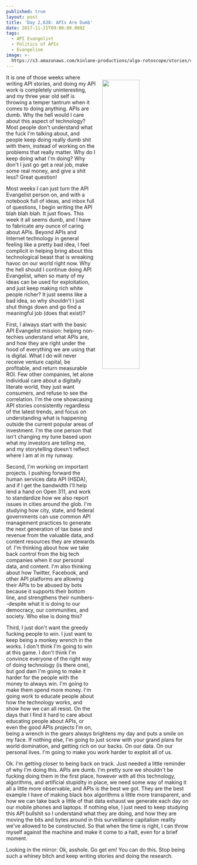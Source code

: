 ```yaml
---
published: true
layout: post
title: 'Day 2,638: APIs Are Dumb'
date: 2017-11-21T09:00:00.000Z
tags:
  - API Evangelist
  - Politics of APIs
  - Evangelism
image: >-
  https://s3.amazonaws.com/kinlane-productions/algo-rotoscope/stories/christianity-under-construction_atari_asteroids.jpg
---
```

<p><img src="https://s3.amazonaws.com/kinlane-productions/algo-rotoscope/stories/christianity-under-construction_atari_asteroids.jpg" align="right" width="45%" style="padding: 15px;" /></p>It is one of those weeks where writing API stories, and doing my API work is completely uninteresting, and my three year old self is throwing a temper tantrum when it comes to doing anything. APIs are dumb. Why the hell would I care about this aspect of technology? Most people don't understand what the fuck I'm talking about, and people keep doing really dumb shit with them, instead of working on the problems that really matter. Why do I keep doing what I'm doing? Why don't I just go get a real job, make some real money, and give a shit less? Great question!

Most weeks I can just turn the API Evangelist person on, and with a notebook full of ideas, and inbox full of questions, I begin writing the API blah blah blah. It just flows. This week it all seems dumb, and I have to fabricate any ounce of caring about APIs. Beyond APIs and Internet technology in general feeling like a pretty bad idea, I feel complicit in helping bring about this technological beast that is wreaking havoc on our world right now. Why the hell should I continue doing API Evangelist, when so many of my ideas can be used for exploitation, and just keep making rich white people richer? It just seems like a bad idea, so why shouldn't I just shut things down and go find a meaningful job (does that exist)?

First, I always start with the basic API Evangelist mission: helping non-techies understand what APIs are, and how they are right under the hood of everything we are using that is digital. What I do will never receive venture capital, be profitable, and return measurable ROI. Few other companies, let alone individual care about a digitally literate world, they just want consumers, and refuse to see the correlation. I'm the one showcasing API stories consistently regardless of the latest trends, and focus on understanding what is happening outside the current popular areas of investment. I'm the one person that isn't changing my tune based upon what my investors are telling me, and my storytelling doesn't reflect where I am at in my runway.

Second, I'm working on important projects. I pushing forward the human services data API (HSDA), and if I get the bandwidth I'll help lend a hand on Open 311, and work to standardize how we also report issues in cities around the glob. I'm studying how city, state, and federal governments can use common API management practices to generate the next generation of tax base and revenue from the valuable data, and content resources they are stewards of. I'm thinking about how we take back  control from the big tech companies when it our personal data, and content. I'm also thinking about how Twitter, Facebook, and other API platforms are allowing their APIs to be abused by bots because it supports their bottom line, and strengthens their numbers--despite what it is doing to our democracy, our communities, and society. Who else is doing this?

Third, I just don't want the greedy fucking people to win. I just want to keep being a monkey wrench in the works. I don't think I'm going to win at this game. I don't think I'm convince everyone of the right way of doing technology (is there one), but god dam I'm going to make it harder for the people with the money to always win. I'm going to make them spend more money. I'm going work to educate people about how the technology works, and show how we can all resist. On the days that I find it hard to care about educating people about APIs, or even the good APIs projects I'm on, being a wrench in the gears always brightens my day and puts a smile on my face. If nothing else, I'm going to just screw with your grand plans for world domination, and getting rich on our backs. On our data. On our personal lives. I'm going to make you work harder to exploit all of us.

Ok. I'm getting closer to being back on track. Just needed a little reminder of why I'm doing this. APIs are dumb. I'm pretty sure we shouldn't be fucking doing them in the first place, however with all this technology, algorithms, and artificial stupidity in place, we need some way of making it all a little more observable, and APIs is the best we got. They are the best example I have of making black box algorithms a little more transparent, and how we can take back a little of that data exhaust we generate each day on our mobile phones and laptops. If nothing else, I just need to keep studying this API bullshit so I understand what they are doing, and how they are moving the bits and bytes around in this surveillance capitalism reality we've allowed to be constructed. So that when the time is right, I can throw myself against the machine and make it come to a halt, even for a brief moment.

Looking in the mirror: Ok, asshole. Go get em! You can do this. Stop being such a whiney bitch and keep writing stories and doing the research.
